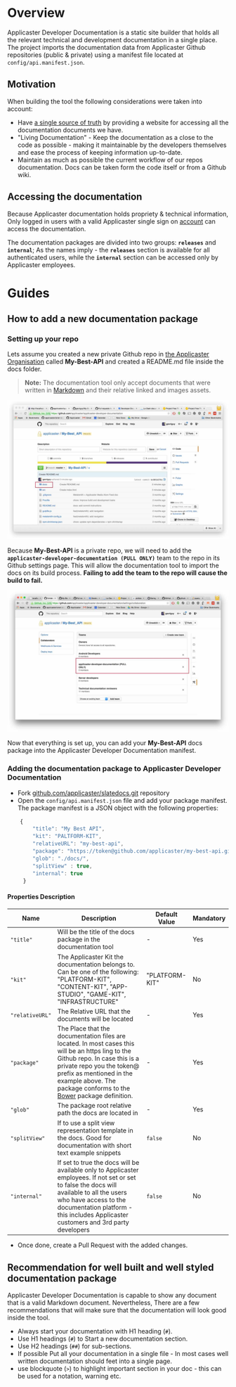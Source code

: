 # Overview
Applicaster Developer Documentation is a static site builder that holds all the relevant technical and development documentation in a single place.
The project imports the documentation data from Applicaster Github repositories (public & private) using a manifest file located at `config/api.manifest.json`.

## Motivation
When building the tool the following considerations were taken into account:

* Have [a single source of truth](http://www.wikiwand.com/en/Specification_by_example#/Examples_as_a_single_source_of_truth) by providing a website for accessing all the documentation documents we have.
* "Living Documentation" - Keep the documentation as a close to the code as possible - making it maintainable by the developers themselves and ease the process of keeping information up-to-date.
* Maintain as much as possible the current workflow of our repos documentation. Docs can be taken form the code itself or from a Github wiki.

## Accessing the documentation
Because Applicaster documentation holds propriety & technical information, Only logged in users with a valid Applicaster single sign on [account](accounts.applicaster.com) can access the documentation.

The documentation packages are divided into two groups: **`releases`** and **`internal`**; As the names imply - the **`releases`** section is available for all authenticated users, while the **`internal`** section can be accessed only by Applicaster employees.

# Guides
## How to add a new documentation package

### Setting up your repo
Lets assume you created a new private Github repo in [the Applicaster Organisation](https://github.com/applicaster) called **My-Best-API** and created a README.md file inside the docs folder.

> **Note:** The documentation tool only accept documents that were written in [Markdown](http://daringfireball.net/projects/markdown/) and their relative linked and images assets.

![image](my-best-api1.jpg)

Because **My-Best-API** is a private repo, we will need to add the **`applicaster-developer-documentation (PULL ONLY)`** team to the repo in its Github settings page.
This will allow the documentation tool to import the docs on its build process.
**Failing to add the team to the repo will cause the build to fail.**

![image](my-best-api2.jpg)

Now that everything is set up, you can add your **My-Best-API** docs package into the Applicaster Developer Documentation manifest.

### Adding the documentation package to Applicaster Developer Documentation
* Fork [github.com/applicaster/slatedocs.git](https://github.com/applicaster/slatedocs.git) repository
*  Open the `config/api.manifest.json` file and add your package manifest.
The package manifest is a JSON object with the following properties:

```javascript
	{
	    "title": "My Best API",
	    "kit": "PALTFORM-KIT",
	    "relativeURL": "my-best-api",
	    "package": "https://token@github.com/applicaster/my-best-api.git",
	    "glob": "./docs/",
	    "splitView" : true,
	    "internal": true
	 }
```
#### Properties Description

| Name | Description | Default Value | Mandatory |
| -- |-- | -- | -- |
| `"title"` | Will be the title of the docs package in the documentation tool | - | Yes |
| `"kit"` | The Applicaster Kit the documentation belongs to. Can be one of the following: "PLATFORM-KIT", "CONTENT-KIT", "APP-STUDIO", "GAME-KIT", "INFRASTRUCTURE" |  "PLATFORM-KIT" | No |
| `"relativeURL"` | The Relative URL that the documents will be located | - | Yes |
| `"package"` | The Place that the documentation files are located. In most cases this will be an https ling to the Github repo. In case this is a private repo you the token@ prefix as mentioned in the example above. The package conforms to the [Bower](http://bower.io/docs/api/#install) package definition.| - | Yes |
| `"glob"` | The package root relative path the docs are located in | - | Yes |
| `"splitView"`| If to use a split view representation template in the docs. Good for documentation with short text example snippets | `false` | No |
| `"internal"` | If set to true the docs will be available only to Applicaster employees. If not set or set to false the docs will available to all the users who have access to the documentation platform - this includes Applicaster customers and 3rd party developers | `false` | No |

* Once done, create a Pull Request with the added changes.

## Recommendation for well built and well styled documentation package
Applicaster Developer Documentation is capable to show any document that is a valid Markdown document. Nevertheless, There are a few recommendations that will make sure that the documentation will look good inside the tool.

* Always start your documentation with H1 heading (`#`).
* Use H1 headings (`#`) to Start a new documentation section.
* Use H2 headings (`##`) for sub-sections.
* If possible Put all your documentation in a single file - In most cases well written documentation should feet into a single page.
* use blockquote (`>`) to highlight important section in your doc - this can be used for a notation, warning etc.


